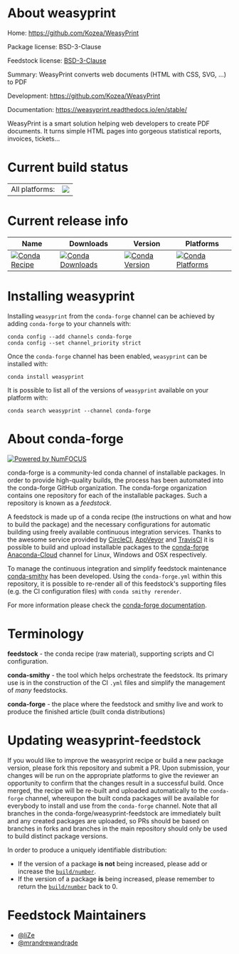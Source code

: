 About weasyprint
================

Home: https://github.com/Kozea/WeasyPrint

Package license: BSD-3-Clause

Feedstock license: [BSD-3-Clause](https://github.com/conda-forge/weasyprint-feedstock/blob/master/LICENSE.txt)

Summary: WeasyPrint converts web documents (HTML with CSS, SVG, …) to PDF

Development: https://github.com/Kozea/WeasyPrint

Documentation: https://weasyprint.readthedocs.io/en/stable/

WeasyPrint is a smart solution helping web developers to create PDF
documents. It turns simple HTML pages into gorgeous statistical
reports, invoices, tickets…


Current build status
====================


<table><tr><td>All platforms:</td>
    <td>
      <a href="https://dev.azure.com/conda-forge/feedstock-builds/_build/latest?definitionId=7185&branchName=master">
        <img src="https://dev.azure.com/conda-forge/feedstock-builds/_apis/build/status/weasyprint-feedstock?branchName=master">
      </a>
    </td>
  </tr>
</table>

Current release info
====================

| Name | Downloads | Version | Platforms |
| --- | --- | --- | --- |
| [![Conda Recipe](https://img.shields.io/badge/recipe-weasyprint-green.svg)](https://anaconda.org/conda-forge/weasyprint) | [![Conda Downloads](https://img.shields.io/conda/dn/conda-forge/weasyprint.svg)](https://anaconda.org/conda-forge/weasyprint) | [![Conda Version](https://img.shields.io/conda/vn/conda-forge/weasyprint.svg)](https://anaconda.org/conda-forge/weasyprint) | [![Conda Platforms](https://img.shields.io/conda/pn/conda-forge/weasyprint.svg)](https://anaconda.org/conda-forge/weasyprint) |

Installing weasyprint
=====================

Installing `weasyprint` from the `conda-forge` channel can be achieved by adding `conda-forge` to your channels with:

```
conda config --add channels conda-forge
conda config --set channel_priority strict
```

Once the `conda-forge` channel has been enabled, `weasyprint` can be installed with:

```
conda install weasyprint
```

It is possible to list all of the versions of `weasyprint` available on your platform with:

```
conda search weasyprint --channel conda-forge
```


About conda-forge
=================

[![Powered by NumFOCUS](https://img.shields.io/badge/powered%20by-NumFOCUS-orange.svg?style=flat&colorA=E1523D&colorB=007D8A)](http://numfocus.org)

conda-forge is a community-led conda channel of installable packages.
In order to provide high-quality builds, the process has been automated into the
conda-forge GitHub organization. The conda-forge organization contains one repository
for each of the installable packages. Such a repository is known as a *feedstock*.

A feedstock is made up of a conda recipe (the instructions on what and how to build
the package) and the necessary configurations for automatic building using freely
available continuous integration services. Thanks to the awesome service provided by
[CircleCI](https://circleci.com/), [AppVeyor](https://www.appveyor.com/)
and [TravisCI](https://travis-ci.com/) it is possible to build and upload installable
packages to the [conda-forge](https://anaconda.org/conda-forge)
[Anaconda-Cloud](https://anaconda.org/) channel for Linux, Windows and OSX respectively.

To manage the continuous integration and simplify feedstock maintenance
[conda-smithy](https://github.com/conda-forge/conda-smithy) has been developed.
Using the ``conda-forge.yml`` within this repository, it is possible to re-render all of
this feedstock's supporting files (e.g. the CI configuration files) with ``conda smithy rerender``.

For more information please check the [conda-forge documentation](https://conda-forge.org/docs/).

Terminology
===========

**feedstock** - the conda recipe (raw material), supporting scripts and CI configuration.

**conda-smithy** - the tool which helps orchestrate the feedstock.
                   Its primary use is in the construction of the CI ``.yml`` files
                   and simplify the management of *many* feedstocks.

**conda-forge** - the place where the feedstock and smithy live and work to
                  produce the finished article (built conda distributions)


Updating weasyprint-feedstock
=============================

If you would like to improve the weasyprint recipe or build a new
package version, please fork this repository and submit a PR. Upon submission,
your changes will be run on the appropriate platforms to give the reviewer an
opportunity to confirm that the changes result in a successful build. Once
merged, the recipe will be re-built and uploaded automatically to the
`conda-forge` channel, whereupon the built conda packages will be available for
everybody to install and use from the `conda-forge` channel.
Note that all branches in the conda-forge/weasyprint-feedstock are
immediately built and any created packages are uploaded, so PRs should be based
on branches in forks and branches in the main repository should only be used to
build distinct package versions.

In order to produce a uniquely identifiable distribution:
 * If the version of a package **is not** being increased, please add or increase
   the [``build/number``](https://docs.conda.io/projects/conda-build/en/latest/resources/define-metadata.html#build-number-and-string).
 * If the version of a package **is** being increased, please remember to return
   the [``build/number``](https://docs.conda.io/projects/conda-build/en/latest/resources/define-metadata.html#build-number-and-string)
   back to 0.

Feedstock Maintainers
=====================

* [@liZe](https://github.com/liZe/)
* [@mrandrewandrade](https://github.com/mrandrewandrade/)

